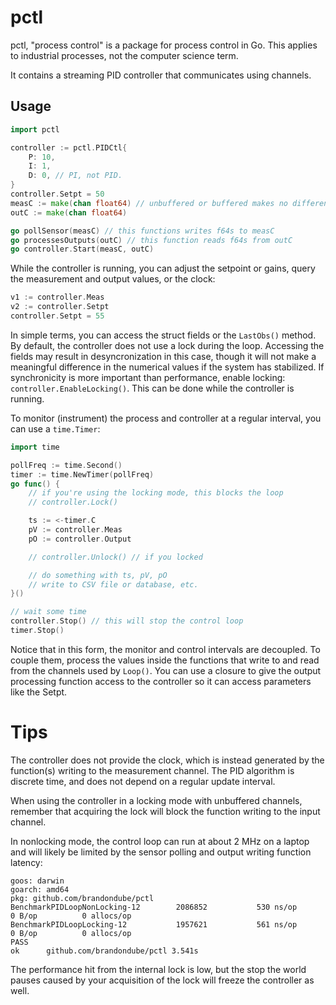 # pctl

pctl, "process control" is a package for process control in Go.  This applies to industrial processes, not the computer science term.

It contains a streaming PID controller that communicates using channels.

## Usage

```go
import pctl

controller := pctl.PIDCtl{
    P: 10,
    I: 1,
    D: 0, // PI, not PID.
}
controller.Setpt = 50
measC := make(chan float64) // unbuffered or buffered makes no difference
outC := make(chan float64)

go pollSensor(measC) // this functions writes f64s to measC
go processesOutputs(outC) // this function reads f64s from outC
go controller.Start(measC, outC)
```
While the controller is running, you can adjust the setpoint or gains, query the measurement and output values, or the clock:
```go
v1 := controller.Meas
v2 := controller.Setpt
controller.Setpt = 55
```
In simple terms, you can access the struct fields or the `LastObs()` method.  By default, the controller does not use a lock during the loop.  Accessing the fields may result
in desyncronization in this case, though it will not make a meaningful difference in the numerical values if the system has stabilized.  If synchronicity is more important than performance, enable locking: `controller.EnableLocking()`.  This can be done while the controller is running.

To monitor (instrument) the process and controller at a regular interval, you can use a `time.Timer`:

```go
import time

pollFreq := time.Second()
timer := time.NewTimer(pollFreq)
go func() {
    // if you're using the locking mode, this blocks the loop
    // controller.Lock()

    ts := <-timer.C
    pV := controller.Meas
    pO := controller.Output

    // controller.Unlock() // if you locked

    // do something with ts, pV, pO
    // write to CSV file or database, etc.
}()

// wait some time
controller.Stop() // this will stop the control loop
timer.Stop()
```
Notice that in this form, the monitor and control intervals are decoupled.  To couple them, process the values inside the functions that write to and read from the channels used by `Loop()`.  You can use a closure to give the output processing function access to the controller so it can access parameters like the Setpt.

# Tips

The controller does not provide the clock, which is instead generated by the function(s) writing to the measurement channel.  The PID algorithm is discrete time, and does not depend on a regular update interval.

When using the controller in a locking mode with unbuffered channels, remember that acquiring the lock will block the function writing to the input channel.

In nonlocking mode, the control loop can run at about 2 MHz on a laptop and will likely be limited by the sensor polling and output writing function latency:
```
goos: darwin
goarch: amd64
pkg: github.com/brandondube/pctl
BenchmarkPIDLoopNonLocking-12    	 2086852	       530 ns/op	       0 B/op	       0 allocs/op
BenchmarkPIDLoopLocking-12       	 1957621	       561 ns/op	       0 B/op	       0 allocs/op
PASS
ok  	github.com/brandondube/pctl	3.541s
```

The performance hit from the internal lock is low, but the stop the world pauses caused by your acquisition of the lock will freeze the controller as well.
